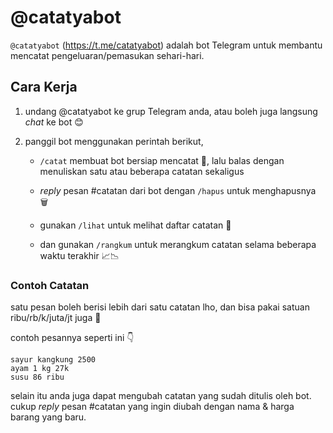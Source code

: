 # @catatyabot

`@catatyabot` (<https://t.me/catatyabot>) adalah bot Telegram untuk membantu mencatat pengeluaran/pemasukan sehari-hari.

## Cara Kerja

1. undang @catatyabot ke grup Telegram anda, atau boleh juga langsung _chat_ ke bot 😊

1. panggil bot menggunakan perintah berikut,

    - `/catat` membuat bot bersiap mencatat 📝, lalu balas dengan menuliskan satu atau beberapa catatan sekaligus

    - _reply_ pesan #catatan dari bot dengan `/hapus` untuk menghapusnya 🗑️

    - gunakan `/lihat` untuk melihat daftar catatan 👀

    - dan gunakan `/rangkum` untuk merangkum catatan selama beberapa waktu terakhir 📈📉

### Contoh Catatan

satu pesan boleh berisi lebih dari satu catatan lho, dan bisa pakai satuan ribu/rb/k/juta/jt juga 🙂

contoh pesannya seperti ini 👇

```text
sayur kangkung 2500
ayam 1 kg 27k
susu 86 ribu
```

selain itu anda juga dapat mengubah catatan yang sudah ditulis oleh bot. cukup _reply_ pesan #catatan yang ingin diubah dengan nama & harga barang yang baru.
